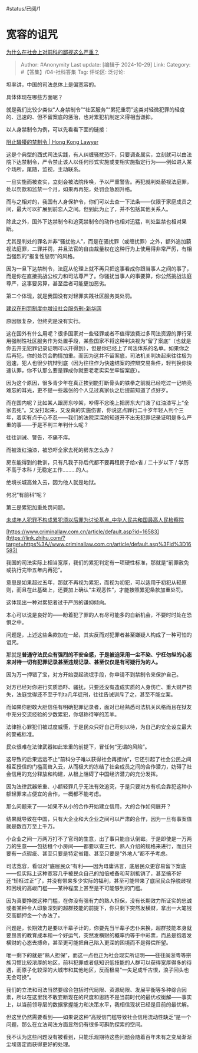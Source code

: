 #status/已阅/1

# 宽容的诅咒

[为什么在社会上对前科的鄙视这么严重？](https://www.zhihu.com/question/266232601/answer/17260385896)

> Author: #Anonymity
> Last update: [编辑于 2024-10-29]
> Link:
> Category: #【答集】/04-社科答集
> Tag:
> 评论区:
> 泛讨论:

坦率讲，中国的司法总体上是偏宽容的。

具体体现在哪些方面呢？

就是我们比较少类似“人身禁制令”“社区服务”“累犯重罚”这类对轻微犯罪的轻度的、迅速的、但不留案底的惩治，也对累犯机制定义得相当谦抑。

以人身禁制令为例，可以先看看下面的链接：

[阻止騷擾的禁制令 | Hong Kong Lawyer](https://link.zhihu.com/?target=https%3A//www.hk-lawyer.org/tc/content/%25E9%2598%25BB%25E6%25AD%25A2%25E9%25A8%25B7%25E6%2593%25BE%25E7%259A%2584%25E7%25A6%2581%25E5%2588%25B6%25E4%25BB%25A4)

这是个典型的西式司法实践，有人纠缠骚扰恐吓，只要调查属实，立刻就可以由法院下达禁制令，严令禁止该人以任何形式实施或变相实施指定行为——例如进入某个场所，尾随，监视，主动联系。

一旦实施而被查实，立刻会被法院传唤，予以严重警告。再犯就判处藐视法庭罪，处以罚款和监禁一个月，如果再再犯，处罚会急剧升格。

而与之相对的，我国有人身保护令，你们可以去查一下法条——仅限于家庭成员之间，最大可以扩展到前恋人之间。但到此为止了，并不包括其他关系人。

除此之外，国外下达禁制令和追究禁制令的动作也相对迅猛，判处监禁也相对果断。

尤其是判处的罪名并非“骚扰他人”，而是在骚扰罪（或缠扰罪）之外，额外追加藐视法庭罪，二罪并罚，并且法官的自由裁量权在这种行为上使用得非常严厉，有相当强烈的“报复性惩罚”的风格。

因为一旦下达禁制令，法庭从伦理上就不再只把这事看成你跟当事人之间的事了，而是你在直接挑战公权力和司法尊严了。你骚扰当事人的事要算，你公然挑战法庭尊严，这事要另算，甚至后者可能更加恶劣。

第二个体现，就是我国没有对轻罪实践社区服务类处罚。

[建议在刑罚制度中增设社会服务刑-新华网](https://link.zhihu.com/?target=http%3A//www.xinhuanet.com/politics/2015-09/15/c_128228522.htm)

原因很复杂，但终究是没有实行。

这在国外有什么用呢？很多国家对一些轻罪或者不值得浪费过多司法资源的罪行采用强制性社区服务作为处置手段，某些国家不将这种判决视为“留了案底”（也就是你去开无犯罪记录证明可以开得到），但是你已经上了司法体系的名单。如果你之后再犯，你的处罚会酌情加重。而因为这并不留案底，司法机关判决起来往往极为迅速，犯人也很少抗辩到底（因为往往作为快速结案的控辩交易条件，轻判换你快速认罪，你不认那么要是罪成你就要老老实实坐牢留案底）。

因为这个原因，很多青少年在真正挨到能打断骨头的铁拳之前就已经吃过一记响亮难忘的耳光，更不提一些嚣张的个人见过真家伙之后提前知道了点好歹。

而在国内呢？比如某人跟房东吵架，吵得不忿晚上把房东大门泼了红油漆写上“全家去死”。又没打起来，又没真的实施伤害，你说这点罪行二十岁年轻人判个三年，着实有点于心不忍——我们的法院深深的知道开不出无犯罪记录证明是多么严重的事——于是不判三年判什么呢？

往往训诫、警告，不痛不痒。

而被泼红油漆，被恐吓全家去死的房东怎么办？

房东能得到的教训，只有凡我子孙后代都不要再租房子给x省 / 二十岁以下 / 学历不高于本科 / 无稳定工作………的人。

绝境长城高耸入云，因为他人就是地狱。

何况“有前科”呢？

第三是累犯加重处罚问题。

[未成年人犯罪不构成累犯须以后罪为讨论基点\_中华人民共和国最高人民检察院](https://link.zhihu.com/?target=https%3A//www.spp.gov.cn/llyj/201710/t20171011_202267.shtml)

[https://www.criminallaw.com.cn/article/default.asp?id=16583](https://link.zhihu.com/?target=https%3A//www.criminallaw.com.cn/article/default.asp%3Fid%3D16583)

我国的司法实际上相当宽厚，我们的累犯判定有一项硬性标准，那就是“前罪赦免或执行完毕五年内再犯”。

意思是如果超过五年，那就不再视为累犯，而视为初犯，可以适用于初犯从轻原则，而且在此基础上，还要加上确认“主观恶性”，才能按照累犯条款加重处罚。

这体现出一种对累犯者过于严厉的谦抑倾向。

本心可以说是良好的——盼着犯了罪的人有尽可能多的自新机会，不要时时处在恐惧之中。

问题是，上述这些条款加在一起，其实反而对犯罪者甚至嫌疑人构成了一种可怕的诅咒。

那就是**普通守法民众有强烈的不安全感，于是被迫采用一尘不染、宁枉勿纵的心态来对待一切有犯罪记录甚至违规记录、甚至仅仅是有可疑行为的人。**

因为万一押错了宝，对方开始耍起流氓手段，你申请不到禁制令来保护自己。

对方已经对你进行实质恐吓、骚扰，只要还没有造成实质的人身伤亡、重大财产损失，法庭觉得还不至于判ta几年徒刑，往往告诫训斥了之，甚至不能立案。

而如果你胆敢大胆信任有明确犯罪记录者，面对已经熟悉司法机关风格而且在狱友中充分交流经验的少数累犯，你堪称待宰的羔羊。

法律担心罪犯们被过度威慑，于是民众只好自己苛刻以待，为自己的安全设立最大的警戒标准。

民众很难在法律武器如此笨重的前提下，冒任何“无谓的风险”。

这导致的后果远远不止“前科分子难以获得社会再接纳”，它还引起了社会公民之间相互授信的门槛高耸入云，从而极大的冻结了社会成员之间的合作潜力，妨碍了社会信用的充分释放和构建，从根上阻碍了中国经济潜力的充分发挥。

因为法律武器笨重、小额轻罪几乎无法有效追究，于是只要对方有机会靠犯这种小额轻罪来占便宜的合作，一概都不能考虑。

那么问题来了——如果不从小的合作开始建立信用，大的合作如何展开？

结果就导致在中国，只有大企业和大企业之间可以严肃的合作，因为一旦有事案值就是数百万至上千万。

小企业之间一万两万打不了官司的生意，出了事只能自认倒霉。于是即使是一万两万的生意——包括租个小房间——都要以查三代、熟人介绍的规格来进行，而且只要有一点瑕疵、甚至只要是特定省籍、甚至只要是“外地人”都不予考虑。

司法宽容，看似对“底层民众”有利——因为毋庸讳言，底层民众更容易留下案底——但实际上这种宽容几乎被民众自己的加倍戒备和苛刻抵销了，甚至搞不好还“矫枉过正”了，并没有带来多少实际的福利，甚至可能带来了底层民众挣脱歧视和困境的高峻门槛——某种程度上甚至是不可能够到的门槛。

因为真要挣脱这种门槛，在你没有强有力的熟人担保，没有长期效力所证实的忠诚或者某种令人印象深刻的超群技能的前提下，你只剩下突然发横财，拿出一大笔钱交高额押金一个办法了。

问题是，长期效力是要以半辈子计的，你要先当半辈子忠仆来换，超群技能本身就要昂贵的教育成本和一个好运气，突然发横财的概率约等于中彩票，而总是抱着发横财的心态去搏命，甚至更可能把自己陷入更深的困境而不是得偿所望。

唯一剩下的就是“熟人担保”，而这一点也正为社会现实所证明——往往闽浙粤等宗族习惯比较浓厚的地区，前科犯罪或者低知识低技能的人群可以获得宽厚得多的待遇，而原子化较深的大城市和其他地区，反而极易“一失足成千古恨，浪子回头也无金可换”。

我们的立法和司法当然要综合包括时代局限、资源局限、发展平衡等多种综合因素，所以在这里我不敢妄断现在的尺度和思路不是当前时代的最优权衡解——事实上，以当前领导层的数据掌握能力和决策水平，我相信现状已经是目前的最优解。

但这里仍然需要看到——如果说这种“高授信门槛导致社会信用流动性缺乏”是一个问题，那么在立法司法方面显然仍有很多可斟酌探索的空间。

我不认为这些问题没有被看到，只能乐观期待这些问题会随着百年未有之变局渐渐尘埃落定而获得更好的处理。
